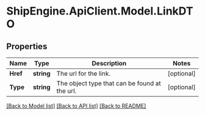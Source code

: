 # ShipEngine.ApiClient.Model.LinkDTO
## Properties

Name | Type | Description | Notes
------------ | ------------- | ------------- | -------------
**Href** | **string** | The url for the link. | [optional] 
**Type** | **string** | The object type that can be found at the url. | [optional] 

[[Back to Model list]](../README.md#documentation-for-models) [[Back to API list]](../README.md#documentation-for-api-endpoints) [[Back to README]](../README.md)

